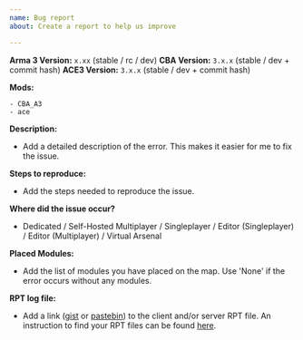 ```yaml
---
name: Bug report
about: Create a report to help us improve

---
```


**Arma 3 Version:** `x.xx` (stable / rc / dev)
**CBA Version:** `3.x.x` (stable / dev + commit hash)
**ACE3 Version:** `3.x.x` (stable / dev + commit hash)

**Mods:**
```
- CBA_A3
- ace
```

**Description:**
- Add a detailed description of the error. This makes it easier for me to fix the issue.

**Steps to reproduce:**
- Add the steps needed to reproduce the issue.

**Where did the issue occur?**
- Dedicated / Self-Hosted Multiplayer / Singleplayer / Editor (Singleplayer) / Editor (Multiplayer) / Virtual Arsenal

**Placed Modules:**
- Add the list of modules you have placed on the map. Use 'None' if the error occurs without any modules.

**RPT log file:**
- Add a link ([gist](https://gist.github.com) or [pastebin](http://pastebin.com)) to the client and/or server RPT file. An instruction to find your RPT files can be found [here](https://community.bistudio.com/wiki/Crash_Files#Arma_3).
